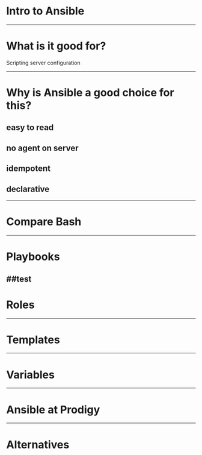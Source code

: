 # Intro to Ansible
---
# What is it good for?

Scripting server configuration

---
# Why is Ansible a good choice for this?

## easy to read

## no agent on server

## idempotent

## declarative

---
# Compare Bash

---

# Playbooks

##test
---

# Roles
---

# Templates
--- 

# Variables
---

# Ansible at Prodigy
---

# Alternatives
